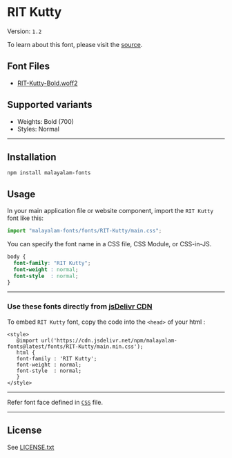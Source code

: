 # RIT Kutty

Version: `1.2`

To learn about this font, please visit the [source](https://gitlab.com/rit-fonts/Kutty).

## Font Files

* [RIT-Kutty-Bold.woff2](RIT-Kutty-Bold.woff2)

## Supported variants

* Weights: Bold (700)
* Styles: Normal

---

## Installation

```shell
npm install malayalam-fonts
```
## Usage

In your main application file or website component, import the `RIT Kutty` font like this:

```javascript
import "malayalam-fonts/fonts/RIT-Kutty/main.css";
```
You can specify the font name in a CSS file, CSS Module, or CSS-in-JS.

```css
body {
  font-family: "RIT Kutty";
  font-weight : normal;
  font-style  : normal;
}
```
---

### Use these fonts directly from [jsDelivr CDN](https://www.jsdelivr.com/package/npm/malayalam-fonts)

To embed `RIT Kutty` font, copy the code into the `<head>` of your html :

````
<style>
   @import url('https://cdn.jsdelivr.net/npm/malayalam-fonts@latest/fonts/RIT-Kutty/main.min.css');
   html {
   font-family : 'RIT Kutty';
   font-weight : normal;
   font-style  : normal;
   }
</style>
````
---
Refer font face defined in [`CSS`](main.css) file.

---
## License

See [LICENSE.txt](LICENSE.txt)